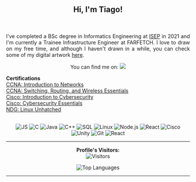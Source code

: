 ## **<p align="center"> Hi, I'm Tiago!**
<br>

<p align="justify"> I've completed a BSc degree in Informatics Engineering at <a href="https://www.isep.ipp.pt/Course/Course/87">ISEP</a> in 2021 and I'm currently a Trainee Infrastructure Engineer at FARFETCH. I love to draw on my free time, and although I haven't drawn in a while, you can check some of my digital artwork <a href="https://www.artstation.com/tiago_ribeiro">here<a>.</p>

<p align='center'> You can find me on: 
  <a href="https://www.linkedin.com/in/tiago-s-ribeiro/" target="_blank">
    <img src="https://img.shields.io/badge/LinkedIn-0077B5?style=for-the-badge&logo=linkedin&logoColor=white" />
  </a>
</p>

<p align="left">
  <b>Certifications</b><br>
  <a href="https://www.youracclaim.com/badges/a99dd594-f63a-455f-ba32-68c940975b89?source=linked_in_profile">CCNA: Introduction to Networks <br>
  <a href="https://www.youracclaim.com/badges/3c057f01-7874-4d2f-8b40-b04f51614bbb?source=linked_in_profile">CCNA: Switching, Routing, and Wireless Essentials</a> <br>
  <a href="https://www.youracclaim.com/badges/23d4b6ce-9513-447e-bd71-afebb8ffbf1b?source=linked_in_profile">Cisco: Introduction to Cybersecurity</a> <br>
  <a href="https://imgur.com/a/WRqRq4J">Cisco: Cybersecurity Essentials</a> <br> 
  <a href="https://imgur.com/a/1J3blwr">NDG: Linux Unhatched</a>
  <br><br>
</p>

<p align="center">
    <a target="_blank"><img alt="JS" src="https://img.shields.io/badge/-JavaScript-000?&logo=JavaScript&logoColor=ddc508"></a>
    <a target="_blank"><img alt="C" src="https://img.shields.io/badge/-C-000?&logo=C"><a>
    <a target="_blank"><img alt="Java" src="https://img.shields.io/badge/-Java-000?&logo=Java&logoColor=007396"></a>
    <a target="_blank"><img alt="C++" src="https://img.shields.io/badge/-C++-000?&logo=c%2b%2b&logoColor=00599C"></a>
    <a target="_blank"><img alt="SQL" src="https://img.shields.io/badge/-SQL-000?&logo=MySQL&logoColor=4479A1"></a>
    <a target="_blank"><img alt="Linux" src="https://img.shields.io/badge/-Linux-000?&logo=Linux&logoColor=FCC624"></a>
    <a target="_blank"><img alt="Node.js" src="https://img.shields.io/badge/-Node.js-000?&logo=node.js"></a>
    <a target="_blank"><img alt="React" src="https://img.shields.io/badge/-React-000?&logo=React"></a>
    <a target="_blank"><img alt="Cisco" src="https://img.shields.io/badge/Cisco-black?style=flat-square&logo=cisco"></a>
    <a target="_blank"><img alt="Unity" src="https://img.shields.io/badge/Unity-black?style=flat-square&logo=unity"></a>
    <a target="_blank"><img alt="Git" src="https://img.shields.io/badge/-Git-black?style=flat-square&logo=git"></a>
    <a target="_blank"><img alt="React" src="https://img.shields.io/badge/-Redux-000?&logo=Redux"></a>
</p>

------------

<p align="center">
  <b>Profile's Visitors: </b><br>
  <a target="_blank"><img alt="Visitors" src="https://visitor-badge.laobi.icu/badge?page_id=Tiago-S-Ribeiro.Tiago-S-Ribeiro"></a>
</p>

<p align="center">
  <a target="_blank"><img alt="Top Languages" src="https://github-readme-stats.vercel.app/api/top-langs/?username=Tiago-S-Ribeiro&hide=TeX&layout=compact"></a>
</p>

-----

